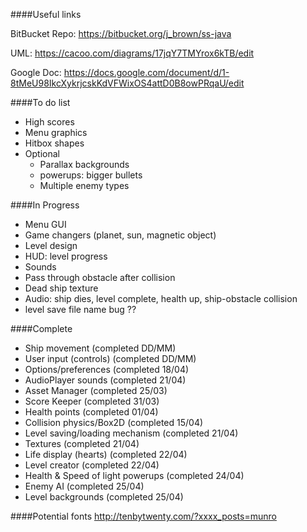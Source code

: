 ####Useful links

BitBucket Repo: https://bitbucket.org/j_brown/ss-java

UML: https://cacoo.com/diagrams/17jqY7TMYrox6kTB/edit

Google Doc: https://docs.google.com/document/d/1-8tMeU98IkcXykrjcskKdVFWixOS4attD0B8owPRqaU/edit

####To do list

- High scores
- Menu graphics
- Hitbox shapes
- Optional
	- Parallax backgrounds
	- powerups: bigger bullets
	- Multiple enemy types


####In Progress

- Menu GUI
- Game changers (planet, sun, magnetic object)
- Level design
- HUD: level progress
- Sounds
- Pass through obstacle after collision
- Dead ship texture
- Audio: ship dies, level complete, health up, ship-obstacle collision
- level save file name bug ??


####Complete
- Ship movement (completed DD/MM)
- User input (controls) (completed DD/MM)
- Options/preferences (completed 18/04)
- AudioPlayer sounds (completed 21/04)
- Asset Manager (completed 25/03)
- Score Keeper (completed 31/03)
- Health points (completed 01/04)
- Collision physics/Box2D (completed 15/04)
- Level saving/loading mechanism (completed 21/04)
- Textures (completed 21/04)
- Life display (hearts) (completed 22/04)
- Level creator (completed 22/04)
- Health & Speed of light powerups (completed 24/04)
- Enemy AI (completed 25/04)
- Level backgrounds (completed 25/04)

####Potential fonts
http://tenbytwenty.com/?xxxx_posts=munro
